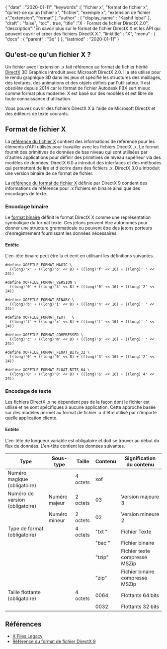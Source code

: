 {
  "date" : "2020-01-11",
  "keywords" :[ "fichier x", "format de fichier x", "qu'est-ce qu'un fichier x", "fichier", "exemple x", "extension de fichier x","extension", "format" ],
  "author" : {
    "display_name" : "Kashif Iqbal"
},
  "draft" : "false",
  "toc" : true,
  "title" :"X - Format de fichier DirectX 2.0",
  "description":"En savoir plus sur le format de fichier DirectX X et les API qui peuvent ouvrir et créer des fichiers DirectX X.",
  "linktitle" : "X",
  "menu" : {
    "docs" : {
      "parent" : "3d"
}
},
  "lastmod" : "2020-01-11"
}

## Qu'est-ce qu'un fichier X ?

Un fichier avec l'extension .x fait référence au format de fichier hérité [DirectX](https://www.microsoft.com/en-us/download/search.aspx?q=directx) 3D Graphics introduit avec Microsoft DirectX 2.0. Il a été utilisé pour le rendu graphique 3D dans les jeux et spécifie les structures des maillages, des textures, des animations et des objets définis par l'utilisateur. Il est obsolète depuis 2014 car le format de fichier Autodesk FBX sert mieux comme format plus moderne. X est basé sur des modèles et est libre de toute connaissance d'utilisation.

Vous pouvez ouvrir des fichiers DirectX X à l'aide de Microsoft DirectX et des éditeurs de texte courants.

## Format de fichier X

La [référence du fichier X](https://learn.microsoft.com/en-us/windows/win32/direct3d9/dx9-graphics-reference-d3dx-x-file) contient des informations de référence pour les éléments d'API utilisés pour travailler avec les fichiers DirectX .x. Le format fournit des primitives de données de bas niveau qui sont utilisées par d'autres applications pour définir des primitives de niveau supérieur via des modèles de données. DirectX 6.0 a introduit des interfaces et des méthodes qui permettent de lire et d'écrire dans des fichiers .x. DirectX 3.0 a introduit une version binaire de ce format de fichier.

La [référence du format de fichier X](https://learn.microsoft.com/en-us/windows/win32/direct3d9/dx9-graphics-reference-x-file-format) définie par DirectX 9 contient des informations de référence pour .x fichiers en binaire ainsi que des encodages de texte.

### Encodage binaire

Le [format binaire](https://learn.microsoft.com/en-us/windows/win32/direct3d9/binary-encoding) définit le format DirectX X comme une représentation symbolique du format texte. Ces jetons peuvent être autonomes pour donner une structure grammaticale ou peuvent être des jetons porteurs d'enregistrement fournissant les données nécessaires.

#### Entête

L'en-tête binaire peut être lu et écrit en utilisant les définitions suivantes.

```
#define XOFFILE_FORMAT_MAGIC \
  ((long)'x' + ((long)'o' << 8) + ((long)'f' << 16) + ((long)' ' << 24))

#define XOFFILE_FORMAT_VERSION \
  ((long)'0' + ((long)'3' << 8) + ((long)'0' << 16) + ((long)'2' << 24))

#define XOFFILE_FORMAT_BINARY \
  ((long)'b' + ((long)'i' << 8) + ((long)'n' << 16) + ((long)' ' << 24))

#define XOFFILE_FORMAT_TEXT   \
  ((long)'t' + ((long)'x' << 8) + ((long)'t' << 16) + ((long)' ' << 24))

#define XOFFILE_FORMAT_COMPRESSED \
  ((long)'c' + ((long)'m' << 8) + ((long)'p' << 16) + ((long)' ' << 24))

#define XOFFILE_FORMAT_FLOAT_BITS_32 \
  ((long)'0' + ((long)'0' << 8) + ((long)'3' << 16) + ((long)'2' << 24))

#define XOFFILE_FORMAT_FLOAT_BITS_64 \
  ((long)'0' + ((long)'0' << 8) + ((long)'6' << 16) + ((long)'4' << 24))
```

### Encodage de texte

Les fichiers DirectX .x ne dépendent pas de la façon dont le fichier est utilisé et ne sont spécifiques à aucune application. Cette approche basée sur des modèles permet au format de fichier .x d'être utilisé par n'importe quelle application cliente.


#### Entête

L'en-tête de longueur variable est obligatoire et doit se trouver au début du flux de données. L'en-tête contient les données suivantes.

|Type |Sous-type |Taille |Contenu |Signification du contenu|
---|---|---|---|---|
|Numéro magique (obligatoire)| | 4 octets |xof |
|Numéro de version (obligatoire) |Numéro majeur |2 octets |03 |Version majeure 3|
| |Numéro mineur |2 octets |02 |Version mineure 2|
|Type de format (obligatoire)| |4 octets |"txt " |Fichier Texte|
| | | |"bac "| Fichier binaire|
| | | |"tzip"| Fichier texte compressé MSZip |
| | | |"zip"| Fichier binaire compressé MSZip|
|Taille flottante (obligatoire)| |4 octets| 0064| Flottants 64 bits |
| | | |0032 |Flottants 32 bits|


## Références

* [X Files Legacy](https://learn.microsoft.com/en-us/windows/win32/direct3d9/x-files--legacy-)
* [Référence du format de fichier DirectX 9](https://learn.microsoft.com/en-us/windows/win32/direct3d9/dx9-graphics-reference-x-file-format)


